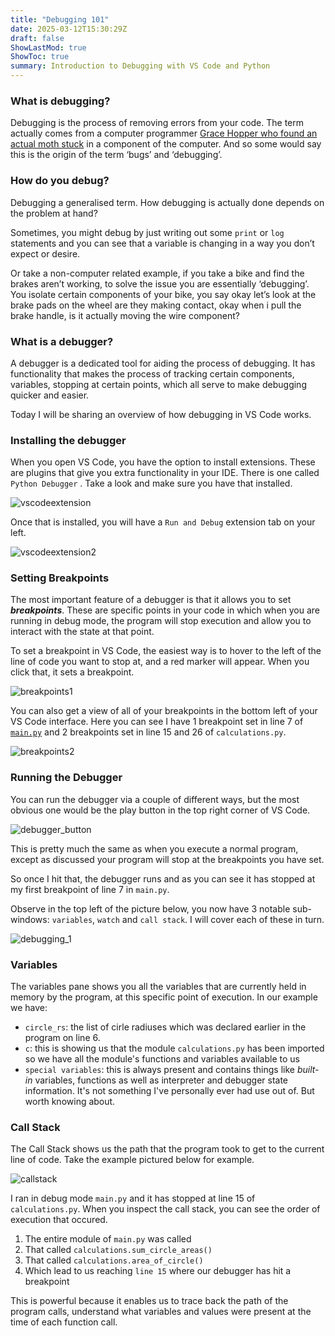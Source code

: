 ```yaml
---
title: "Debugging 101"
date: 2025-03-12T15:30:29Z
draft: false
ShowLastMod: true
ShowToc: true
summary: Introduction to Debugging with VS Code and Python
---
```


### What is debugging?

Debugging is the process of removing errors from your code. The term actually comes from a computer programmer [Grace Hopper who found an actual moth stuck](https://americanhistory.si.edu/collections/object/nmah_334663) in a component of the computer. And so some would say this is the origin of the term ‘bugs’ and ‘debugging’.

### How do you debug?

Debugging a generalised term. How debugging is actually done depends on the problem at hand?

Sometimes, you might debug by just writing out some `print` or `log` statements and you can see that a variable is changing in a way you don’t expect or desire.

Or take a non-computer related example, if you take a bike and find the brakes aren’t working, to solve the issue you are essentially ‘debugging’. You isolate certain components of your bike, you say okay let’s look at the brake pads on the wheel are they making contact, okay when i pull the brake handle, is it actually moving the wire component?

### What is a debugger?

A debugger is a dedicated tool for aiding the process of debugging. It has functionality that makes the process of tracking certain components, variables, stopping at certain points, which all serve to make debugging quicker and easier.

Today I will be sharing an overview of how debugging in VS Code works.

### Installing the debugger

When you open VS Code, you have the option to install extensions. These are plugins that give you extra functionality in your IDE. There is one called `Python Debugger` . Take a look and make sure you have that installed.

![vscodeextension](/images/vscodeextension.png)

Once that is installed, you will have a `Run and Debug` extension tab on your left.

![vscodeextension2](/images/vscodeextension2.png)

### Setting Breakpoints

The most important feature of a debugger is that it allows you to set **_breakpoints_**. These are specific points in your code in which when you are running in debug mode, the program will stop execution and allow you to interact with the state at that point.

To set a breakpoint in VS Code, the easiest way is to hover to the left of the line of code you want to stop at, and a red marker will appear. When you click that, it sets a breakpoint.

![breakpoints1](/images/breakpoints1.png)

You can also get a view of all of your breakpoints in the bottom left of your VS Code interface. Here you can see I have 1 breakpoint set in line 7 of [`main.py`](http://main.py) and 2 breakpoints set in line 15 and 26 of `calculations.py`.

![breakpoints2](/images/breakpoints2.png)

### Running the Debugger

You can run the debugger via a couple of different ways, but the most obvious one would be the play button in the top right corner of VS Code.

![debugger_button](/images/debugger_symbol.png)

This is pretty much the same as when you execute a normal program, except as discussed your program will stop at the breakpoints you have set.

So once I hit that, the debugger runs and as you can see it has stopped at my first breakpoint of line 7 in `main.py`.

Observe in the top left of the picture below, you now have 3 notable sub-windows: `variables`, `watch` and `call stack`. I will cover each of these in turn.

![debugging_1](/images/debugging_1.png)

### Variables

The variables pane shows you all the variables that are currently held in memory by the program, at this specific point of execution. In our example we have:

- `circle_rs`: the list of cirle radiuses which was declared earlier in the program on line 6.
- `c`: this is showing us that the module `calculations.py` has been imported so we have all the module's functions and variables available to us
- `special variables`: this is always present and contains things like _built-in_ variables, functions as well as interpreter and debugger state information. It's not something I've personally ever had use out of. But worth knowing about.

### Call Stack

The Call Stack shows us the path that the program took to get to the current line of code. Take the example pictured below for example.

![callstack](/images/callstack.png)

I ran in debug mode `main.py` and it has stopped at line 15 of `calculations.py`. When you inspect the
call stack, you can see the order of execution that occured.

1. The entire module of `main.py` was called
2. That called `calculations.sum_circle_areas()`
3. That called `calculations.area_of_circle()`
4. Which lead to us reaching `line 15` where our debugger has hit a breakpoint

This is powerful because it enables us to trace back the path of the program calls, understand what variables and values were present at the time of each function call.
